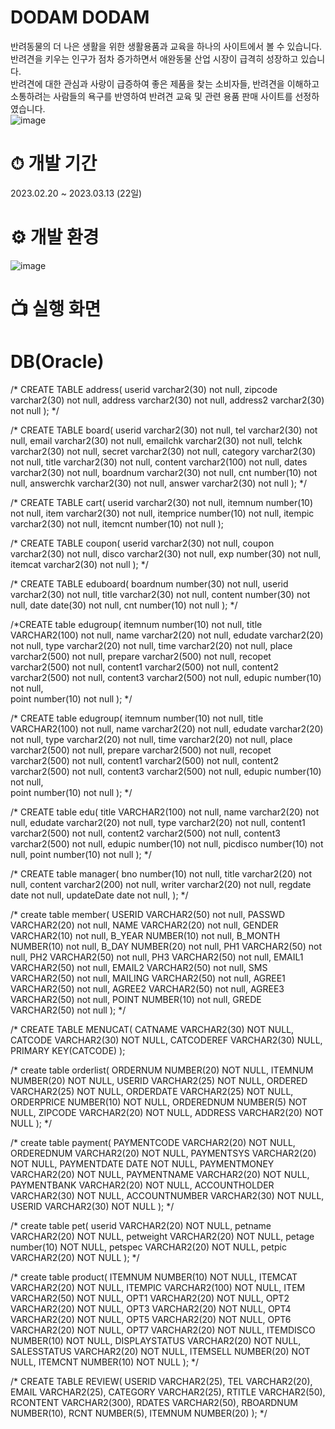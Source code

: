 # DODAM DODAM
 반려동물의 더 나은 생활을 위한 생활용품과 교육을 하나의 사이트에서 볼 수 있습니다.  
 반려견을 키우는 인구가 점차 증가하면서 애완동물 산업 시장이 급격히 성장하고 있습니다.   
 반려견에 대한 관심과 사랑이 급증하여 좋은 제품을 찾는 소비자들, 반려견을 이해하고 소통하려는 사람들의 욕구를 반영하여 반려견 교육 및 관련 용품 판매 사이트를 선정하였습니다.    
![image](https://github.com/helmijin/DodamDodam/assets/113495471/522bea2f-2ce6-4881-812c-9fa81476e138)


# ⏱ 개발 기간
2023.02.20 ~ 2023.03.13 (22일)

# ⚙ 개발 환경 
![image](https://github.com/helmijin/DodamDodam/assets/113495471/fa5dad71-a37b-4a21-9a5a-7e47c504f253)


# 📺 실행 화면


# DB(Oracle)
/*
CREATE TABLE address(
userid varchar2(30) not null,
zipcode varchar2(30) not null,
address varchar2(30) not null,
address2 varchar2(30) not null
);
 */
 
 /*
CREATE TABLE board(
userid varchar2(30) not null,
tel varchar2(30) not null,
email varchar2(30) not null,
emailchk varchar2(30) not null,
telchk varchar2(30) not null,
secret varchar2(30) not null,
category varchar2(30) not null,
title varchar2(30) not null,
content varchar2(100) not null,
dates varchar2(30) not null,
boardnum varchar2(30) not null,
cnt number(10) not null,
answerchk varchar2(30) not null,
answer varchar2(30) not null
);
 */
 
  /*
CREATE TABLE cart(
userid varchar2(30) not null,
itemnum number(10) not null,
item varchar2(30) not null,
itemprice number(10) not null,
itempic varchar2(30) not null,
itemcnt number(10) not null
);

 /*
CREATE TABLE coupon(
userid varchar2(30) not null,
coupon varchar2(30) not null,
disco varchar2(30) not null,
exp number(30) not null,
itemcat varchar2(30) not null
);
 */
 
  /*
CREATE TABLE eduboard(
boardnum number(30) not null,
userid varchar2(30) not null,
title varchar2(30) not null,
content number(30) not null,
date date(30) not null,
cnt number(10) not null
);
 */
 
 /*CREATE table edugroup(
itemnum number(10) not null,
title VARCHAR2(100) not null,
name varchar2(20) not null,
edudate varchar2(20) not null,
type varchar2(20) not null,
time varchar2(20) not null,
place varchar2(500) not null,
prepare varchar2(500) not null,
recopet varchar2(500) not null,
content1 varchar2(500) not null,
content2 varchar2(500) not null,
content3 varchar2(500) not null,
edupic number(10) not null,	    
point number(10) not null
);
*/

/*
CREATE table edugroup(
itemnum number(10) not null,
title VARCHAR2(100) not null,
name varchar2(20) not null,
edudate varchar2(20) not null,
type varchar2(20) not null,
time varchar2(20) not null,
place varchar2(500) not null,
prepare varchar2(500) not null,
recopet varchar2(500) not null,
content1 varchar2(500) not null,
content2 varchar2(500) not null,
content3 varchar2(500) not null,
edupic number(10) not null,	    
point number(10) not null
);
*/  

/*
CREATE table edu(
title VARCHAR2(100) not null,
name varchar2(20) not null,
edudate varchar2(20) not null,
type varchar2(20) not null,
content1 varchar2(500) not null,
content2 varchar2(500) not null,
content3 varchar2(500) not null,
edupic number(10) not null,
picdisco number(10) not null,
point number(10) not null
);
*/

/*
CREATE table manager(
bno number(10) not null,
title varchar2(20) not null,
content varchar2(200) not null,
writer varchar2(20) not null,
regdate date not null,
updateDate date not null,
);
*/

/*
create table member(
USERID     VARCHAR2(50) not null,
PASSWD     VARCHAR2(20) not null,
NAME       VARCHAR2(20) not null,
GENDER     VARCHAR2(10) not null,
B_YEAR     NUMBER(10)   not null,
B_MONTH    NUMBER(10)   not null,
B_DAY      NUMBER(20)   not null,
PH1        VARCHAR2(50) not null,
PH2        VARCHAR2(50) not null,
PH3        VARCHAR2(50) not null,
EMAIL1     VARCHAR2(50) not null,
EMAIL2     VARCHAR2(50) not null,
SMS        VARCHAR2(50) not null,
MAILING    VARCHAR2(50) not null,
AGREE1     VARCHAR2(50) not null,
AGREE2     VARCHAR2(50) not null,
AGREE3     VARCHAR2(50) not null,
POINT      NUMBER(10)   not null,
GREDE      VARCHAR2(50) not null
);
*/

/*
CREATE TABLE MENUCAT(
CATNAME VARCHAR2(30) NOT NULL,
CATCODE VARCHAR2(30) NOT NULL,
CATCODEREF VARCHAR2(30) NULL,
PRIMARY KEY(CATCODE)
);

/*
create table orderlist(
ORDERNUM      NUMBER(20) NOT NULL,
ITEMNUM       NUMBER(20) NOT NULL,
USERID        VARCHAR2(25) NOT NULL,
ORDERED       VARCHAR2(25) NOT NULL,
ORDERDATE     VARCHAR2(25) NOT NULL,
ORDERPRICE    NUMBER(10)   NOT NULL,
ORDEREDNUM    NUMBER(5)    NOT NULL,
ZIPCODE       VARCHAR2(20) NOT NULL,
ADDRESS       VARCHAR2(20) NOT NULL
);
*/

/*
create table payment(
PAYMENTCODE      VARCHAR2(20) NOT NULL,
ORDEREDNUM       VARCHAR2(20) NOT NULL,
PAYMENTSYS       VARCHAR2(20) NOT NULL,
PAYMENTDATE      DATE         NOT NULL,
PAYMENTMONEY     VARCHAR2(20) NOT NULL,
PAYMENTNAME      VARCHAR2(20) NOT NULL,
PAYMENTBANK      VARCHAR2(20) NOT NULL,
ACCOUNTHOLDER    VARCHAR2(30) NOT NULL,
ACCOUNTNUMBER    VARCHAR2(30) NOT NULL,
USERID           VARCHAR2(30) NOT NULL
);
*/

/*
create table pet(
userid      VARCHAR2(20) NOT NULL,
petname     VARCHAR2(20) NOT NULL,
petweight   VARCHAR2(20) NOT NULL,
petage      number(10)   NOT NULL,
petspec     VARCHAR2(20) NOT NULL,
petpic      VARCHAR2(20) NOT NULL
);
*/

/*
create table product(
ITEMNUM          NUMBER(10)    NOT NULL,
ITEMCAT          VARCHAR2(20)  NOT NULL,
ITEMPIC          VARCHAR2(100) NOT NULL,
ITEM             VARCHAR2(50)  NOT NULL,
OPT1             VARCHAR2(20)  NOT NULL,
OPT2             VARCHAR2(20)  NOT NULL,
OPT3             VARCHAR2(20)  NOT NULL,
OPT4             VARCHAR2(20)  NOT NULL,
OPT5             VARCHAR2(20)  NOT NULL,
OPT6             VARCHAR2(20)  NOT NULL,
OPT7             VARCHAR2(20)  NOT NULL,
ITEMDISCO        NUMBER(10)    NOT NULL,
DISPLAYSTATUS    VARCHAR2(20)  NOT NULL,
SALESSTATUS      VARCHAR2(20)  NOT NULL,
ITEMSELL NUMBER(20) NOT NULL,
ITEMCNT          NUMBER(10) NOT NULL
);
*/

/*
 CREATE TABLE REVIEW(
USERID VARCHAR2(25),
TEL VARCHAR2(20),
EMAIL VARCHAR2(25),
CATEGORY VARCHAR2(25),
RTITLE VARCHAR2(50),
RCONTENT VARCHAR2(300),
RDATES VARCHAR2(50),
RBOARDNUM NUMBER(10),
RCNT NUMBER(5),
ITEMNUM NUMBER(20)
);
 */
